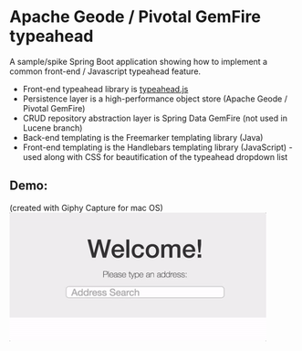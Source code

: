 # Apache Geode / Pivotal GemFire typeahead 
A sample/spike Spring Boot application showing how to implement a common front-end / Javascript typeahead feature. 

- Front-end typeahead library is [typeahead.js](https://twitter.github.io/typeahead.js)
- Persistence layer is a high-performance object store (Apache Geode / Pivotal GemFire)
- CRUD repository abstraction layer is Spring Data GemFire (not used in Lucene branch)
- Back-end templating is the Freemarker templating library (Java)
- Front-end templating is the Handlebars templating library (JavaScript) - used along with CSS for beautification of the typeahead dropdown list

## Demo:
(created with Giphy Capture for mac OS)
<img src="screenshots/demo.gif?raw=true" width="450px" >

<br/>

